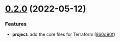 # [0.2.0](https://github.com/timoa/terraform-oci-vscode-server/compare/v0.1.0...v0.2.0) (2022-05-12)


### Features

* **project:** add the core files for Terraform ([860d90f](https://github.com/timoa/terraform-oci-vscode-server/commit/860d90f651b9f646b30c712282d059ff959f33f3))
